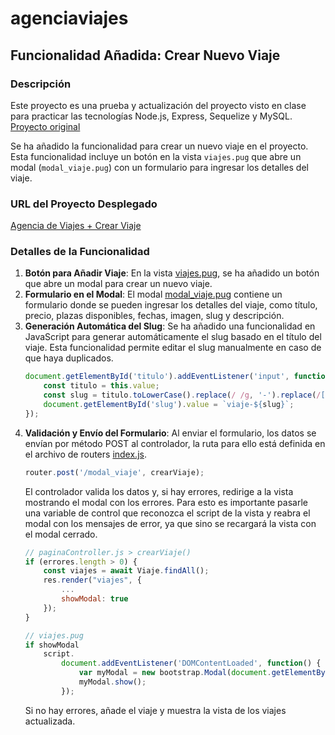 # agenciaviajes

## Funcionalidad Añadida: Crear Nuevo Viaje

### Descripción
Este proyecto es una prueba y actualización del proyecto visto en clase para practicar las tecnologías Node.js, Express, Sequelize y MySQL. [Proyecto original](https://github.com/cronceroicloud/agenciaviajes)

Se ha añadido la funcionalidad para crear un nuevo viaje en el proyecto. Esta funcionalidad incluye un botón en la vista `viajes.pug` que abre un modal (`modal_viaje.pug`) con un formulario para ingresar los detalles del viaje.

### URL del Proyecto Desplegado
[Agencia de Viajes + Crear Viaje](https://agenciaviajes-v5il.onrender.com)

### Detalles de la Funcionalidad
1. **Botón para Añadir Viaje**: En la vista [viajes.pug](views/viajes.pug), se ha añadido un botón que abre un modal para crear un nuevo viaje.
2. **Formulario en el Modal**: El modal [modal_viaje.pug](views/layout/modal_viaje.pug) contiene un formulario donde se pueden ingresar los detalles del viaje, como título, precio, plazas disponibles, fechas, imagen, slug y descripción.
3. **Generación Automática del Slug**: Se ha añadido una funcionalidad en JavaScript para generar automáticamente el slug basado en el título del viaje. Esta funcionalidad permite editar el slug manualmente en caso de que haya duplicados.
    ```javascript
    document.getElementById('titulo').addEventListener('input', function() {
        const titulo = this.value;
        const slug = titulo.toLowerCase().replace(/ /g, '-').replace(/[^\w-]+/g, '');
        document.getElementById('slug').value = `viaje-${slug}`;
    });
    ```
4. **Validación y Envío del Formulario**: Al enviar el formulario, los datos se envían por método POST al controlador, la ruta para ello está definida en el archivo de routers [index.js](routers/index.js).
    ```javascript
    router.post('/modal_viaje', crearViaje);
    ```
    El controlador valida los datos y, si hay errores, redirige a la vista mostrando el modal con los errores. Para esto es importante pasarle una variable de control que reconozca el script de la vista y reabra el modal con los mensajes de error, ya que sino se recargará la vista con el modal cerrado.
    ```javascript
    // paginaController.js > crearViaje()
    if (errores.length > 0) {
        const viajes = await Viaje.findAll();
        res.render("viajes", {
            ...
            showModal: true
        });
    }
    ```
    ```javascript
    // viajes.pug
    if showModal
        script.
            document.addEventListener('DOMContentLoaded', function() {
                var myModal = new bootstrap.Modal(document.getElementById('addViajeModal'));
                myModal.show();
            });
    ```
    Si no hay errores, añade el viaje y muestra la vista de los viajes actualizada.

